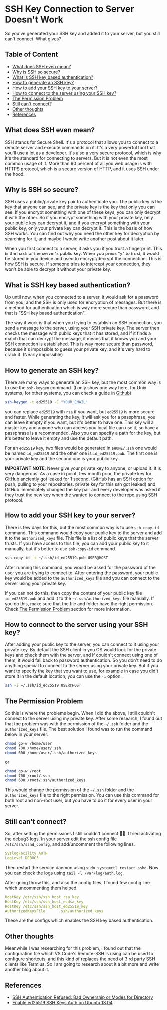 # SSH Key Connection to Server Doesn't Work

So you've generated your SSH key and added it to your server, but you still can't connect. What gives?

## Table of Content

- [What does SSH even mean?](#what-does-ssh-even-mean)
- [Why is SSH so secure?](#what-is-ssh-key-based-authentication)
- [What is SSH key based authentication?](#what-is-ssh-key-based-authentication)
- [How to generate an SSH key?](#how-to-generate-an-ssh-key)
- [How to add your SSH key to your server?](#how-to-add-your-ssh-key-to-your-server)
- [How to connect to the server using your SSH key?](#how-to-connect-to-the-server-using-your-ssh-key)
- [The Permission Problem](#the-permission-problem)
- [Still can't connect?](#still-cant-connect)
- [Other thoughts](#other-thoughts)
- [References](#references)

## What does SSH even mean?

SSH stands for Secure Shell. It's a protocol that allows you to connect to a remote server and execute commands on it. It's a very powerful tool that you'll use a lot as a developer. It's also a very secure protocol, which is why it's the standard for connecting to servers. But it is not even the most common usage of it. More than 90 percent of all you web usage is with HTTPS protocol, which is a secure version of HTTP, and it uses SSH under the hood.

## Why is SSH so secure?

SSH uses a public/private key pair to authenticate you. The public key is the key that anyone can see, and the private key is the key that only you can see. If you encrypt something with one of these keys, you can only decrypt it with the other. So if you encrypt something with your private key, only your public key can decrypt it, and if you encrypt something with your public key, only your private key can decrypt it. This is the basis of how SSH works. You can find out why you need the other key for decryption by searching for it, and maybe I would write another post about it later.

When you first connect to a server, it asks you if you trust a fingerprint. This is the hash of the server's public key. When you press "y" to trust, it would be stored in you device and used to encrypt/decrypt the connection. This is how SSH is secure. If someone tries to intercept your connection, they won't be able to decrypt it without your private key.

## What is SSH key based authentication?

Up until now, when you connected to a server, it would ask for a password from you, and the SSH is only used for encryption of messages. But there is a method for authentication which is way more secure than password, and that is "SSH key based authentication".

The way it work is that when you trying to establish an SSH connection, you send a message to the server, using your SSH private key. The server then checks the message with public keys that it has stored, and if it finds a match that can decrypt the message, it means that it knows you and your SSH connection is established. This is way more secure than password, because it's impossible to guess your private key, and it's very hard to crack it. (Nearly impossible)

## How to generate an SSH key?

There are many ways to generate an SSH key, but the most common way is to use the `ssh-keygen` command. (I only show one way here, for Unix systems, for other systems, you can check a guide in [Github](https://docs.github.com/en/authentication/connecting-to-github-with-ssh/generating-a-new-ssh-key-and-adding-it-to-the-ssh-agent))

```bash
ssh-keygen -t ed25519 -C "YOUR_EMAIL"
```

you can replace `ed25519` with `rsa` if you want, but `ed25519` is more secure and faster. While generating the key, it will ask you for a passphrase, you can leave it empty if you want, but it's better to have one. This key will a master key and anyone who can access you local file can use it, so have a passphrase is a recommended. Also you can specify a path for the key, but it's better to leave it empty and use the default path.

For an `ed25519` key, two files would be generated in `$HOME/.ssh` one would be named `id_ed25519` and the other one is `id_ed25519.pub`. The first one is your private key and the second one is your public key.

**IMPORTANT NOTE**: Never give your private key to anyone, or upload it. It is very dangerous. As a case in point, few month prior, the private key for GitHub anciently got leaked for 1 second, (GitHub has an SSH option for push, pulling to your repositories. private key for this ssh got leaked) and GitHub immediately changed the key pair and every developer was asked if they trust the new key when the wanted to connect to the repo using SSH protocol.

## How to add your SSH key to your server?

There is few days for this, but the most common way is to use `ssh-copy-id` command. This command would copy your public key to the server and add it to the `authorized_keys` file. This file is a list of public keys that the server trusts. If you have access to this file, you can add your public key to it manually, but it's better to use `ssh-copy-id` command.

```bash
ssh-copy-id -i ~/.ssh/id_ed25519.pub USER@HOST
```

After running this command, you would be asked for the password of the user you are trying to connect to. After entering the password, your public key would be added to the `authorized_keys` file and you can connect to the server using your private key.

If you can not do this, then copy the content of your public key file `id_ed25519.pub` and add it to the `~/.ssh/authorized_keys` file manually. If you do this, make sure that the file and folder have the right permission. Check [The Permission Problem](#the-permission-problem) section for more information.

## How to connect to the server using your SSH key?

After adding your public key to the server, you can connect to it using your private key. By default the SSH client in you OS would look for the private keys and check them with the server, and if couldn't connect using one of them, it would fall back to password authentication. So you don't need to do anything special to connect to the server using your private key. But if you want to specify the key that you want to use, for example in case you did't store it in the default location, you can use the `-i` option.

```bash
ssh -i ~/.ssh/id_ed25519 USER@HOST
```

## The Permission Problem

So this is where the problems begin. When I did the above, I still couldn't connect to the server using my private key. After some research, I found out that the problem was with the permission of the `~/.ssh` folder and the `authorized_keys` file. The best solution I found was to run the command below in your server:

```bash
chmod go-w /home/user
chmod 700 /home/user/.ssh
chmod 600 /home/user/.ssh/authorized_keys
```

or

```bash
chmod go-w /root
chmod 700 /root/.ssh
chmod 600 /root/.ssh/authorized_keys
```

This would change the permission of the `~/.ssh` folder and the `authorized_keys` file to the right permission. You can use this command for both root and non-root user, but you have to do it for every user in your server.

## Still can't connect?

So, after setting the permissions I still couldn't connect 🤷‍♂️. I tried activating the debug3 logs. In your server edit the ssh config file `/etc/ssh/sshd_config`, and add/uncomment the following lines.

```yml
SyslogFacility AUTH
LogLevel DEBUG3
```

Then restart the service daemon using `sudo systemctl restart sshd`. Now you can check the logs using `tail -l /var/log/auth.log`.

After going throw this, and also the config files, I found few config line which uncommenting them helped.

```yml
HostKey /etc/ssh/ssh_host_rsa_key
HostKey /etc/ssh/ssh_host_ecdsa_key
HostKey /etc/ssh/ssh_host_ed25519_key
AuthorizedKeysFile      .ssh/authorized_keys
```

These are the configs which enables the SSH key based authentication.

## Other thoughts

Meanwhile I was researching for this problem, I found out that the configuration file which VS Code's Remote-SSH is using can be used to configure shortcuts, and this kind of replaces the need of 3 rd party SSH clients like Termius. So I am going to research about it a bit more and write another blog about it.

## References

- [SSH Authentication Refused: Bad Ownership or Modes for Directory](https://chemicloud.com/kb/article/ssh-authentication-refused-bad-ownership-or-modes-for-directory/)
- [Enable ed25519 SSH Keys Auth on Ubuntu 18.04](https://rubysash.com/operating-system/linux/enable-ed25519-ssh-keys-auth-on-ubuntu-18-04/)
